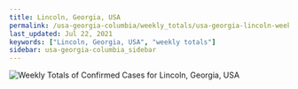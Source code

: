 ```yaml
---
title: Lincoln, Georgia, USA
permalink: /usa-georgia-columbia/weekly_totals/usa-georgia-lincoln-weekly_totals.html
last_updated: Jul 22, 2021
keywords: ["Lincoln, Georgia, USA", "weekly totals"]
sidebar: usa-georgia-columbia_sidebar
---
```


![Weekly Totals of Confirmed Cases for Lincoln, Georgia, USA](/covid_tracker/images/graphs/usa-georgia-lincoln-weekly_totals_graph.png)
